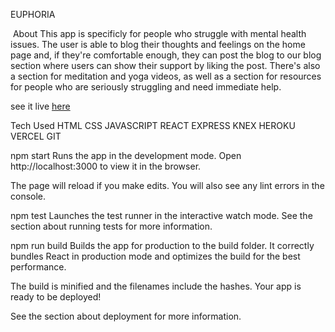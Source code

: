 EUPHORIA

<img url='/src/images/app.png'>
About
This app is specificly for people who struggle with mental health issues. The user is able to blog their thoughts and feelings on the home page and, if they're comfortable enough, they can post the blog to our blog section where users can show their support by liking the post. There's also a section for meditation and yoga videos, as well as a section for resources for people who are seriously struggling and need immediate help.

see it live <a href="https://euphoria-client.vercel.app/">here</a>

Tech Used
HTML
CSS
JAVASCRIPT
REACT
EXPRESS
KNEX
HEROKU
VERCEL
GIT


npm start
Runs the app in the development mode.
Open http://localhost:3000 to view it in the browser.

The page will reload if you make edits.
You will also see any lint errors in the console.

npm test
Launches the test runner in the interactive watch mode.
See the section about running tests for more information.

npm run build
Builds the app for production to the build folder.
It correctly bundles React in production mode and optimizes the build for the best performance.

The build is minified and the filenames include the hashes.
Your app is ready to be deployed!

See the section about deployment for more information.